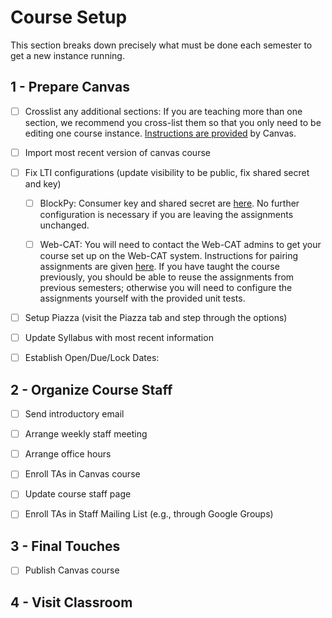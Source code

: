 # Course Setup

This section breaks down precisely what must be done each semester to get a new instance running.

## 1 - Prepare Canvas

- [ ] Crosslist any additional sections: If you are teaching more than one section, we recommend you cross-list them so that you only need to be editing one course instance. [Instructions are provided](https://community.canvaslms.com/docs/DOC-10885-4214719646) by Canvas.

- [ ] Import most recent version of canvas course

- [ ] Fix LTI configurations (update visibility to be public, fix shared secret and key)

	- [ ] BlockPy: Consumer key and shared secret are [here](https://think.cs.vt.edu/courses/add_canvas). No further configuration is necessary if you are leaving the assignments unchanged.

	- [ ] Web-CAT: You will need to contact the Web-CAT admins to get your course set up on the Web-CAT system. Instructions for pairing assignments are given [here](http://web-cat.org/wiki/lti-configuration-instructions). If you have taught the course previously, you should be able to reuse the assignments from previous semesters; otherwise you will need to configure the assignments yourself with the provided unit tests.

- [ ] Setup Piazza (visit the Piazza tab and step through the options)

- [ ] Update Syllabus with most recent information

- [ ] Establish Open/Due/Lock Dates: 

## 2 - Organize Course Staff

- [ ] Send introductory email

- [ ] Arrange weekly staff meeting

- [ ] Arrange office hours

- [ ] Enroll TAs in Canvas course

- [ ] Update course staff page

- [ ] Enroll TAs in Staff Mailing List (e.g., through Google Groups)

## 3 - Final Touches

- [ ] Publish Canvas course

## 4 - Visit Classroom